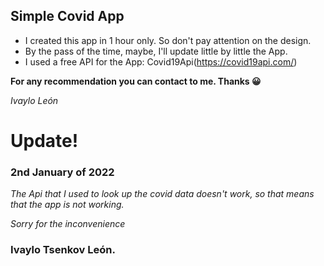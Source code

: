 ## Simple Covid App

- I created this app in 1 hour only. So don't pay attention on the design.
- By the pass of the time, maybe, I'll update little by little the App.
- I used a free API for the App: Covid19Api(https://covid19api.com/)

**For any recommendation you can contact to me. Thanks 😀**

*Ivaylo León*

# Update!
###  2nd January of 2022
*The Api that I used to look up the covid data doesn't work, so that means that the app is not working.*

*Sorry for the inconvenience*

### Ivaylo Tsenkov León.
